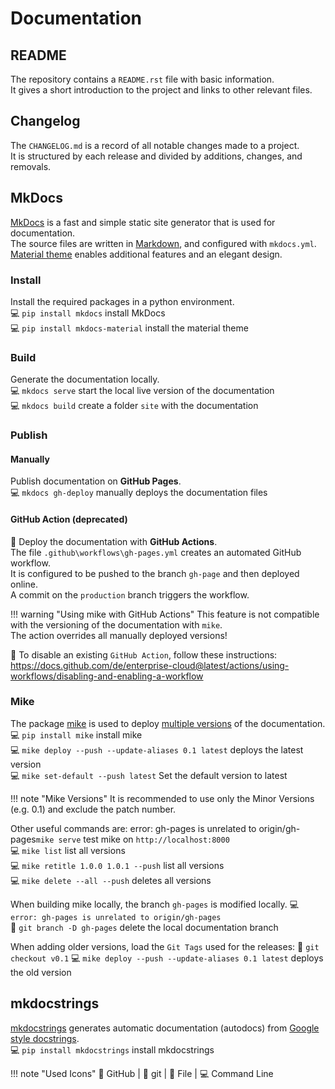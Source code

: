# Documentation

## README
The repository contains a `README.rst` file with basic information. <br>
It gives a short introduction to the project and links to other relevant files.

## Changelog
The `CHANGELOG.md` is a record of all notable changes made to a project. <br>
It is structured by each release and divided by additions, changes, and removals. <br>

## MkDocs
[MkDocs](https://www.mkdocs.org/) is a fast and simple static site generator that is used for documentation. <br>
The source files are written in [Markdown](https://www.markdownguide.org/cheat-sheet/), and configured with `mkdocs.yml`. <br>
[Material theme](https://squidfunk.github.io/mkdocs-material/) enables 
additional features and an elegant design. <br>

### Install
Install the required packages in a python environment. <br>
💻 `pip install mkdocs` install MkDocs <br>
💻 `pip install mkdocs-material` install the material theme

### Build
Generate the documentation locally. <br>
💻 `mkdocs serve` start the local live version of the documentation <br>
💻 `mkdocs build` create a folder `site` with the documentation

### Publish

#### Manually
Publish documentation on **GitHub Pages**. <br>
💻 `mkdocs gh-deploy` manually deploys the documentation files

#### GitHub Action (deprecated)
🐙 Deploy the documentation with **GitHub Actions**. <br>
The file `.github\workflows\gh-pages.yml` creates an automated GitHub workflow. <br>
It is configured to be pushed to the branch `gh-page` and then deployed online. <br>
A commit on the `production` branch triggers the workflow. 

!!! warning "Using mike with GitHub Actions"
    This feature is not compatible with the versioning of the documentation with `mike`.<br>
    The action overrides all manually deployed versions!

🐙 To disable an existing `GitHub Action`, follow these instructions:<br>
https://docs.github.com/de/enterprise-cloud@latest/actions/using-workflows/disabling-and-enabling-a-workflow

### Mike
The package [mike](https://github.com/jimporter/mike) is used to deploy [multiple versions](https://squidfunk.github.io/mkdocs-material/setup/setting-up-versioning/?h=versioning) of the documentation.<br>
💻 `pip install mike` install mike <br>
💻 `mike deploy --push --update-aliases 0.1 latest` deploys the latest version <br>
💻 `mike set-default --push latest` Set the default version to latest

!!! note "Mike Versions"
    It is recommended to use only the Minor Versions (e.g. 0.1) and exclude the patch number.

Other useful commands are:
error: gh-pages is unrelated to origin/gh-pages`mike serve` test mike on `http://localhost:8000` <br>
💻 `mike list` list all versions <br>
💻 `mike retitle 1.0.0 1.0.1 --push` list all versions <br>
💻 `mike delete --all --push` deletes all versions

When building mike locally, the branch `gh-pages` is modified locally.
💻 `error: gh-pages is unrelated to origin/gh-pages` <br>
💠 `git branch -D gh-pages` delete the local documentation branch

When adding older versions, load the `Git Tags` used for the releases:
💠 `git checkout v0.1` 
💻 `mike deploy --push --update-aliases 0.1 latest` deploys the old version <br>

## mkdocstrings
[mkdocstrings](https://mkdocstrings.github.io/) generates automatic 
documentation (autodocs) from [Google style docstrings](https://sphinxcontrib-napoleon.readthedocs.io/en/latest/example_google.html). <br>
💻 `pip install mkdocstrings` install mkdocstrings


!!! note "Used Icons"
    🐙 GitHub | 💠 git | 📝 File | 💻 Command Line
